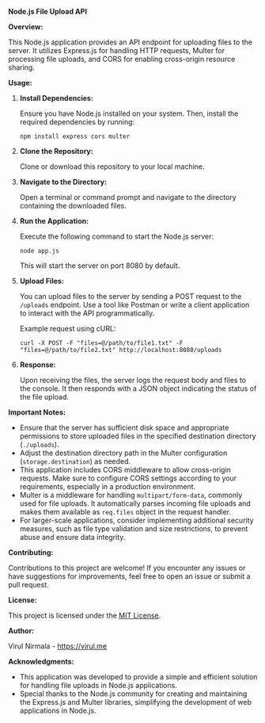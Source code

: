 
**Node.js File Upload API**

**Overview:**

This Node.js application provides an API endpoint for uploading files to the server. It utilizes Express.js for handling HTTP requests, Multer for processing file uploads, and CORS for enabling cross-origin resource sharing.

**Usage:**

1. **Install Dependencies:**

   Ensure you have Node.js installed on your system. Then, install the required dependencies by running:

   ```
   npm install express cors multer
   ```

2. **Clone the Repository:**

   Clone or download this repository to your local machine.

3. **Navigate to the Directory:**

   Open a terminal or command prompt and navigate to the directory containing the downloaded files.

4. **Run the Application:**

   Execute the following command to start the Node.js server:

   ```
   node app.js
   ```

   This will start the server on port 8080 by default.

5. **Upload Files:**

   You can upload files to the server by sending a POST request to the `/uploads` endpoint. Use a tool like Postman or write a client application to interact with the API programmatically.

   Example request using cURL:

   ```
   curl -X POST -F "files=@/path/to/file1.txt" -F "files=@/path/to/file2.txt" http://localhost:8080/uploads
   ```

6. **Response:**

   Upon receiving the files, the server logs the request body and files to the console. It then responds with a JSON object indicating the status of the file upload.

**Important Notes:**

- Ensure that the server has sufficient disk space and appropriate permissions to store uploaded files in the specified destination directory (`./uploads`).
- Adjust the destination directory path in the Multer configuration (`storage.destination`) as needed.
- This application includes CORS middleware to allow cross-origin requests. Make sure to configure CORS settings according to your requirements, especially in a production environment.
- Multer is a middleware for handling `multipart/form-data`, commonly used for file uploads. It automatically parses incoming file uploads and makes them available as `req.files` object in the request handler.
- For larger-scale applications, consider implementing additional security measures, such as file type validation and size restrictions, to prevent abuse and ensure data integrity.

**Contributing:**

Contributions to this project are welcome! If you encounter any issues or have suggestions for improvements, feel free to open an issue or submit a pull request.

**License:**

This project is licensed under the [MIT License](LICENSE).

**Author:**

Virul Nirmala - https://virul.me

**Acknowledgments:**

- This application was developed to provide a simple and efficient solution for handling file uploads in Node.js applications.
- Special thanks to the Node.js community for creating and maintaining the Express.js and Multer libraries, simplifying the development of web applications in Node.js.
